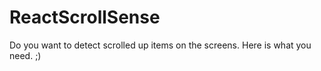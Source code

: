 # ReactScrollSense
Do you want to detect scrolled up items on the screens. Here is what you need. ;)
